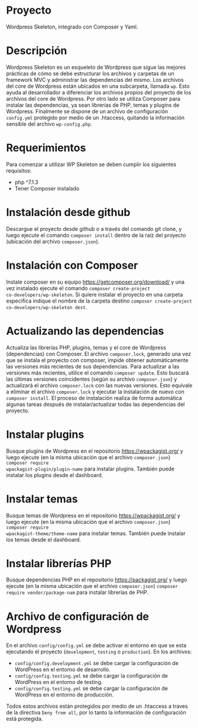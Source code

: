 # Proyecto

Wordpress Skeleton, integrado con Composer y Yaml.

# Descripción

Wordpress Skeleton es un esqueleto de Wordpress que sigue las mejores prácticas de cómo se debe estructurar los archivos y carpetas de un framework MVC y administrar las dependencias del mismo. Los archivos del core de Wordpress están ubicados en una subcarpeta, llamada <code>wp</code>. Esto ayuda al desarrollador a diferenciar los archivos propios del proyecto de los archivos del core de Wordpress. Por otro lado se utiliza Composer para instalar las dependencias, ya sean librerías de PHP, temas y plugins de Wordpress. Finalmente se dispone de un archivo de configuración <code>config.yml</code> protegido por medio de un .htaccess, quitando la información sensible del archivo <code>wp-config.php</code>.

# Requerimientos

Para comenzar a utilizar WP Skeleton se deben cumplir los siguientes requisitos:
- php ^7.1.3
- Tener Composer instalado

# Instalación desde github

Descargue el proyecto desde github o a través del comando git clone, y luego ejecute el comando <code>composer install</code> dentro de la raíz del proyecto (ubicación del archivo <code>composer.json</code>).

# Instalación con Composer

Instale composer en su equipo https://getcomposer.org/download/ y una vez instalado ejecute el comando <code>composer create-project co-developers/wp-skeleton</code>. Si quiere instalar el proyecto en una carpeta especifica indique el nombre de la carpeta destino <code>composer create-project co-developers/wp-skeleton dest</code>.

# Actualizando las dependencias

Actualiza las librerías PHP, plugins, temas y el core de Wordpress (dependencias) con Composer.
El archivo <code>composer.lock</code>, generado una vez que se instala el proyecto con composer, impide obtener automáticamente las versiones más recientes de sus dependencias. Para actualizar a las versiones más recientes, utilice el comando <code>composer update</code>. Esto buscará las últimas versiones coincidentes (según su archivo <code>composer.json</code>) y actualizará el archivo <code>composer.lock</code> con las nuevas versiones. Esto equivale a eliminar el archivo <code>composer.lock</code> y ejecutar la instalación de nuevo con <code>composer install</code>. El proceso de instalación realiza de forma automática algunas tareas después de instalar/actualizar todas las dependencias del proyecto.

# Instalar plugins

Busque plugins de Wordpress en el repositorio https://wpackagist.org/ y luego ejecute (en la misma ubicación que el archivo <code>composer.json</code>) <code>composer require wpackagist-plugin/plugin-name</code> para instalar plugins. También puede instalar los plugins desde el dashboard.

# Instalar temas

Busque temas de Wordpress en el repositorio https://wpackagist.org/ y luego ejecute (en la misma ubicación que el archivo <code>composer.json</code>) <code>composer require wpackagist-theme/theme-name</code> para instalar temas. También puede instalar los temas desde el dashboard.

# Instalar librerías PHP

Busque dependencias PHP en el repositorio https://packagist.org/ y luego ejecute (en la misma ubicación que el archivo <code>composer.json</code>) <code>composer require vendor/package-nam</code> para instalar librerías de PHP.

# Archivo de configuración de Wordpress

En el archivo <code>config/config.yml</code> se debe activar el entorno en que se esta ejecutando el proyecto (<code>development</code>, <code>testing</code> o <code>production</code>).
En los archivos:
<ul>
<li><code>config/config.development.yml</code> se debe cargar la configuración de WordPress en el entorno de desarrollo.</li>
<li><code>config/config.testing.yml</code> se debe cargar la configuración de WordPress en el entorno de testing.</li>
<li><code>config/config.testing.yml</code> se debe cargar la configuración de WordPress en el entorno de producción.</li>
</ul>
<p>Todos estos archivos están protegidos por medio de un .htaccess a traves de la directiva <code>Deny from all</code>, por lo tanto la información de configuración está protegida.</p>
